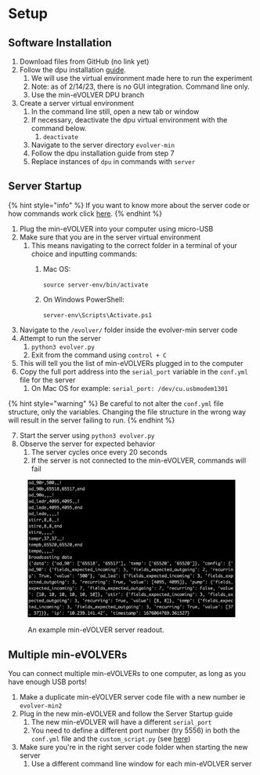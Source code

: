 # Setup

## Software Installation

1. Download files from GitHub (no link yet)
2. Follow the dpu installation [guide](../../getting-started/software-installation/dpu-installation.md).
   1. We will use the virtual environment made here to run the experiment
   2. Note: as of 2/14/23, there is no GUI integration. Command line only.
   3. Use the min-eVOLVER DPU branch
3. Create a server virtual environment
   1. In the command line still, open a new tab or window&#x20;
   2. If necessary, deactivate the dpu virtual environment with the command below.
      1. `deactivate`
   3. Navigate to the server directory `evolver-min`
   4. Follow the dpu installation guide from step 7
   5. Replace instances of `dpu` in commands with `server`

## Server Startup

{% hint style="info" %}
If you want to know more about the server code or how commands work click [here](../../software/server-code-structure/).
{% endhint %}

1. Plug the min-eVOLVER into your computer using micro-USB
2. Make sure that you are in the server virtual environment
   1. This means navigating to the correct folder in a terminal of your choice and inputting commands:
      1.  Mac OS:

          `source server-env/bin/activate`
      2.  On Windows PowerShell:

          `server-env\Scripts\Activate.ps1`
3. Navigate to the `/evolver/` folder inside the evolver-min server code
4. Attempt to run the server
   1. `python3 evolver.py`
   2. Exit from the command using `control + C`
5. This will tell you the list of min-eVOLVERs plugged in to the computer
6. Copy the full port address into the `serial_port` variable in the `conf.yml` file for the server
   1. On Mac OS for example: `serial_port: /dev/cu.usbmodem1301`

{% hint style="warning" %}
Be careful to not alter the `conf.yml` file structure, only the variables. Changing the file structure in the wrong way will result in the server failing to run.
{% endhint %}

7. Start the server using `python3 evolver.py`
8. Observe the server for expected behavior
   1. The server cycles once every 20 seconds
   2. If the server is not connected to the min-eVOLVER, commands will fail

<figure><img src="../../.gitbook/assets/image (6).png" alt=""><figcaption><p>An example min-eVOLVER server readout.</p></figcaption></figure>

## Multiple min-eVOLVERs

You can connect multiple min-eVOLVERs to one computer, as long as you have enough USB ports!

1. Make a duplicate min-eVOLVER server code file with a new number ie `evolver-min2`
2. Plug in the new min-eVOLVER and follow the Server Startup guide
   1. The new min-eVOLVER will have a different `serial_port`
   2. You need to define a different port number (try 5556) in both the `conf.yml` file and the `custom_script.py` (see [here](starting-an-experiment.md#software))
3. Make sure you're in the right server code folder when starting the new server
   1. Use a different command line window for each min-eVOLVER server
